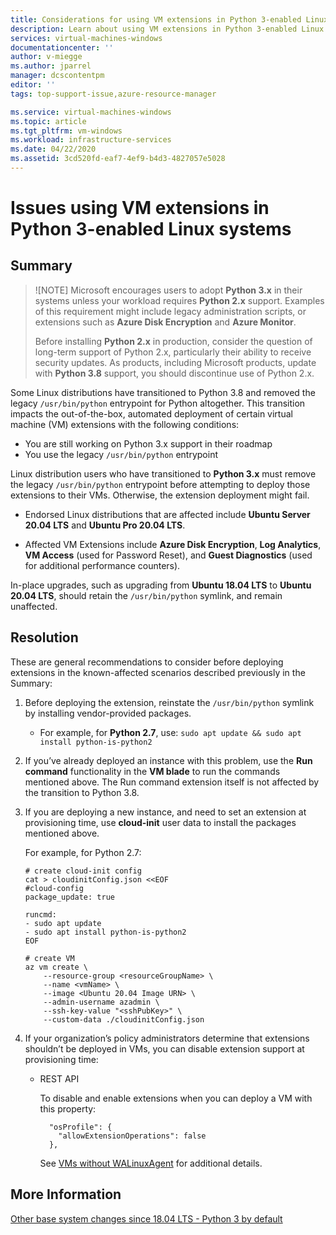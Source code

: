 ```yaml
---
title: Considerations for using VM extensions in Python 3-enabled Linux systems 
description: Learn about using VM extensions in Python 3-enabled Linux systems
services: virtual-machines-windows
documentationcenter: ''
author: v-miegge
ms.author: jparrel
manager: dcscontentpm
editor: ''
tags: top-support-issue,azure-resource-manager

ms.service: virtual-machines-windows
ms.topic: article
ms.tgt_pltfrm: vm-windows
ms.workload: infrastructure-services
ms.date: 04/22/2020
ms.assetid: 3cd520fd-eaf7-4ef9-b4d3-4827057e5028
---
```


# Issues using VM extensions in Python 3-enabled Linux systems

## Summary

> ![NOTE]
> Microsoft encourages users to adopt **Python 3.x** in their systems unless your workload requires **Python 2.x** support. Examples of this requirement might include legacy administration scripts, or extensions such as **Azure Disk Encryption** and **Azure Monitor**.
>
> Before installing **Python 2.x** in production, consider the question of long-term support of Python 2.x, particularly their ability to receive security updates. As products, including Microsoft products, update with **Python 3.8** support, you should discontinue use of Python 2.x.

Some Linux distributions have transitioned to Python 3.8 and removed the legacy `/usr/bin/python` entrypoint for Python altogether. This transition impacts the out-of-the-box, automated deployment of certain virtual machine (VM) extensions with the following conditions:

- You are still working on Python 3.x support in their roadmap
- You use the legacy `/usr/bin/python` entrypoint

Linux distribution users who have transitioned to **Python 3.x** must remove the legacy `/usr/bin/python` entrypoint before attempting to deploy those extensions to their VMs. Otherwise, the extension deployment might fail. 

- Endorsed Linux distributions that are affected include **Ubuntu Server 20.04 LTS** and **Ubuntu Pro 20.04 LTS**.

- Affected VM Extensions include **Azure Disk Encryption**, **Log Analytics**, **VM Access** (used for Password Reset), and **Guest Diagnostics** (used for additional performance counters).

In-place upgrades, such as upgrading from **Ubuntu 18.04 LTS** to **Ubuntu 20.04 LTS**, should retain the `/usr/bin/python` symlink, and remain unaffected.

## Resolution

These are general recommendations to consider before deploying extensions in the known-affected scenarios described previously in the Summary:

1.	Before deploying the extension, reinstate the `/usr/bin/python` symlink by installing vendor-provided packages.

    - For example, for **Python 2.7**, use: `sudo apt update && sudo apt install python-is-python2`

2.	If you’ve already deployed an instance with this problem, use the **Run command** functionality in the **VM blade** to run the commands mentioned above. The Run command extension itself is not affected by the transition to Python 3.8.

3.	If you are deploying a new instance, and need to set an extension at provisioning time, use **cloud-init** user data to install the packages mentioned above.

    For example, for Python 2.7:

    ```
    # create cloud-init config
    cat > cloudinitConfig.json <<EOF
    #cloud-config
    package_update: true
    
    runcmd:
    - sudo apt update
    - sudo apt install python-is-python2 
    EOF
    
    # create VM
    az vm create \
        --resource-group <resourceGroupName> \
        --name <vmName> \
        --image <Ubuntu 20.04 Image URN> \
        --admin-username azadmin \
        --ssh-key-value "<sshPubKey>" \
        --custom-data ./cloudinitConfig.json
    ```

4.	If your organization’s policy administrators determine that extensions shouldn’t be deployed in VMs, you can disable extension support at provisioning time:

    - REST API

      To disable and enable extensions when you can deploy a VM with this property:

      ```
        "osProfile": {
          "allowExtensionOperations": false
        },
      ```

      See [VMs without WALinuxAgent](https://github.com/Azure/WALinuxAgent/wiki/VMs-without-WALinuxAgent#disable-extension-operations) for additional details.

## More Information

[Other base system changes since 18.04 LTS - Python 3 by default](https://wiki.ubuntu.com/FocalFossa/ReleaseNotes#Python3_by_default)
